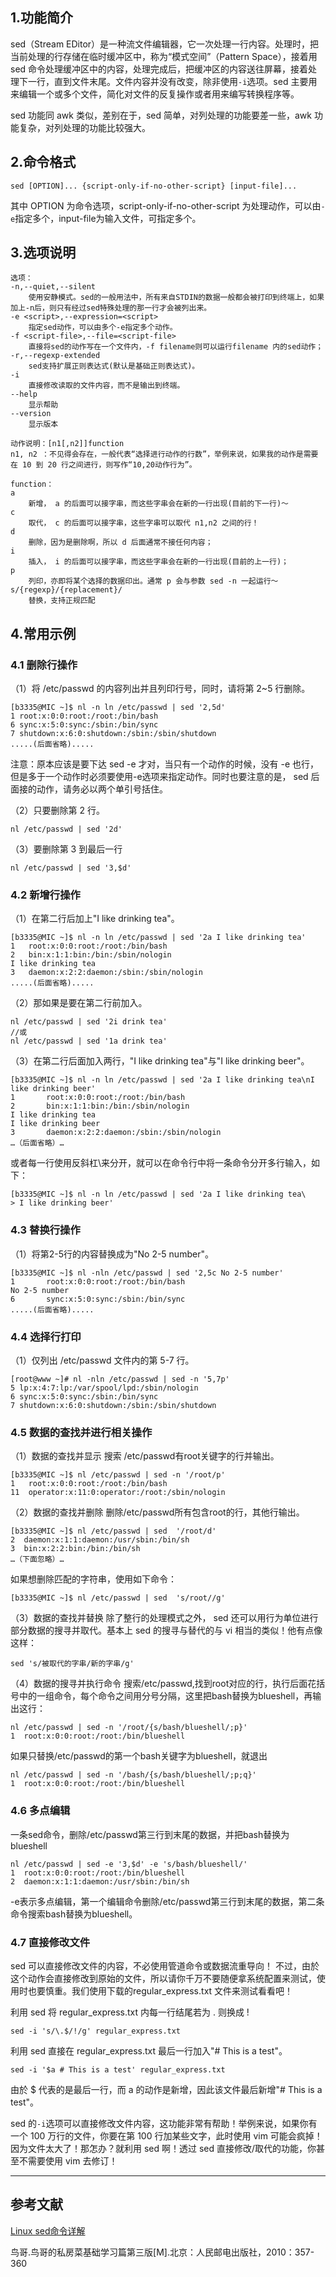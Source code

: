 ## 1.功能简介
sed（Stream EDitor）是一种流文件编辑器，它一次处理一行内容。处理时，把当前处理的行存储在临时缓冲区中，称为“模式空间”（Pattern Space），接着用 sed 命令处理缓冲区中的内容，处理完成后，把缓冲区的内容送往屏幕，接着处理下一行，直到文件末尾。文件内容并没有改变，除非使用`-i`选项。sed 主要用来编辑一个或多个文件，简化对文件的反复操作或者用来编写转换程序等。

sed 功能同 awk 类似，差别在于，sed 简单，对列处理的功能要差一些，awk 功能复杂，对列处理的功能比较强大。

## 2.命令格式
```shell
sed [OPTION]... {script-only-if-no-other-script} [input-file]...
```
其中 OPTION 为命令选项，script-only-if-no-other-script 为处理动作，可以由`-e`指定多个，input-file为输入文件，可指定多个。

## 3.选项说明
```shell
选项：
-n,--quiet,--silent
	使用安静模式。sed的一般用法中，所有来自STDIN的数据一般都会被打印到终端上，如果加上-n后，则只有经过sed特殊处理的那一行才会被列出来。
-e <script>,--expression=<script>
	指定sed动作，可以由多个-e指定多个动作。
-f <script-file>,--file=<script-file>
	直接将sed的动作写在一个文件内，-f filename则可以运行filename 内的sed动作；
-r,--regexp-extended
	sed支持扩展正则表达式(默认是基础正则表达式)。
-i 
	直接修改读取的文件内容，而不是输出到终端。
--help
	显示帮助
--version
	显示版本

动作说明：[n1[,n2]]function
n1, n2 ：不见得会存在，一般代表“选择进行动作的行数”，举例来说，如果我的动作是需要在 10 到 20 行之间进行，则写作“10,20动作行为”。

function：
a 
	新增， a 的后面可以接字串，而这些字串会在新的一行出现(目前的下一行)～
c 
	取代， c 的后面可以接字串，这些字串可以取代 n1,n2 之间的行！
d 
	删除，因为是删除啊，所以 d 后面通常不接任何内容；
i 
	插入， i 的后面可以接字串，而这些字串会在新的一行出现(目前的上一行)；
p 
	列印，亦即将某个选择的数据印出。通常 p 会与参数 sed -n 一起运行～
s/{regexp}/{replacement}/ 
	替换，支持正规匹配
```

## 4.常用示例
### 4.1 删除行操作
（1）将 /etc/passwd 的内容列出并且列印行号，同时，请将第 2~5 行删除。
```
[b3335@MIC ~]$ nl -n ln /etc/passwd | sed '2,5d'
1 root:x:0:0:root:/root:/bin/bash
6 sync:x:5:0:sync:/sbin:/bin/sync
7 shutdown:x:6:0:shutdown:/sbin:/sbin/shutdown
.....(后面省略).....
```
注意：原本应该是要下达 sed -e 才对，当只有一个动作的时候，没有 -e 也行，但是多于一个动作时必须要使用-e选项来指定动作。同时也要注意的是， sed 后面接的动作，请务必以两个单引号括住。

（2）只要删除第 2 行。
```
nl /etc/passwd | sed '2d' 
```

（3）要删除第 3 到最后一行
```
nl /etc/passwd | sed '3,$d' 
```

### 4.2 新增行操作
（1）在第二行后加上"I like drinking tea"。
```
[b3335@MIC ~]$ nl -n ln /etc/passwd | sed '2a I like drinking tea'
1	root:x:0:0:root:/root:/bin/bash
2	bin:x:1:1:bin:/bin:/sbin/nologin
I like drinking tea
3	daemon:x:2:2:daemon:/sbin:/sbin/nologin
.....(后面省略).....
```
（2）那如果是要在第二行前加入。
```
nl /etc/passwd | sed '2i drink tea'
//或
nl /etc/passwd | sed '1a drink tea'
```
（3）在第二行后面加入两行，"I like drinking tea"与"I like drinking beer"。
```
[b3335@MIC ~]$ nl -n ln /etc/passwd | sed '2a I like drinking tea\nI like drinking beer'
1     	root:x:0:0:root:/root:/bin/bash
2     	bin:x:1:1:bin:/bin:/sbin/nologin
I like drinking tea
I like drinking beer
3     	daemon:x:2:2:daemon:/sbin:/sbin/nologin
…（后面省略）…
```
或者每一行使用反斜杠\来分开，就可以在命令行中将一条命令分开多行输入，如下：
```
[b3335@MIC ~]$ nl -n ln /etc/passwd | sed '2a I like drinking tea\
> I like drinking beer'
```

### 4.3 替换行操作
（1）将第2-5行的内容替换成为"No 2-5 number"。
```
[b3335@MIC ~]$ nl -nln /etc/passwd | sed '2,5c No 2-5 number'
1     	root:x:0:0:root:/root:/bin/bash
No 2-5 number
6     	sync:x:5:0:sync:/sbin:/bin/sync
.....(后面省略).....
```
### 4.4 选择行打印
（1）仅列出 /etc/passwd 文件内的第 5-7 行。
```
[root@www ~]# nl -nln /etc/passwd | sed -n '5,7p'
5 lp:x:4:7:lp:/var/spool/lpd:/sbin/nologin
6 sync:x:5:0:sync:/sbin:/bin/sync
7 shutdown:x:6:0:shutdown:/sbin:/sbin/shutdown
```

### 4.5 数据的查找并进行相关操作
（1）数据的查找并显示
搜索 /etc/passwd有root关键字的行并输出。
```
[b3335@MIC ~]$ nl /etc/passwd | sed -n '/root/p'
1	root:x:0:0:root:/root:/bin/bash
11	operator:x:11:0:operator:/root:/sbin/nologin
```
（2）数据的查找并删除
删除/etc/passwd所有包含root的行，其他行输出。
```
[b3335@MIC ~]$ nl /etc/passwd | sed  '/root/d'
2  daemon:x:1:1:daemon:/usr/sbin:/bin/sh
3  bin:x:2:2:bin:/bin:/bin/sh
…（下面忽略）…
```
如果想删除匹配的字符串，使用如下命令：
```
[b3335@MIC ~]$ nl /etc/passwd | sed  's/root//g'
```

（3）数据的查找并替换
除了整行的处理模式之外， sed 还可以用行为单位进行部分数据的搜寻并取代。基本上 sed 的搜寻与替代的与 vi 相当的类似！他有点像这样：
```
sed 's/被取代的字串/新的字串/g'
```
（4）数据的搜寻并执行命令
搜索/etc/passwd,找到root对应的行，执行后面花括号中的一组命令，每个命令之间用分号分隔，这里把bash替换为blueshell，再输出这行：
```
nl /etc/passwd | sed -n '/root/{s/bash/blueshell/;p}'
1  root:x:0:0:root:/root:/bin/blueshell
```
如果只替换/etc/passwd的第一个bash关键字为blueshell，就退出
```
nl /etc/passwd | sed -n '/bash/{s/bash/blueshell/;p;q}'    
1  root:x:0:0:root:/root:/bin/blueshell
```
### 4.6 多点编辑
一条sed命令，删除/etc/passwd第三行到末尾的数据，并把bash替换为blueshell
```
nl /etc/passwd | sed -e '3,$d' -e 's/bash/blueshell/'
1  root:x:0:0:root:/root:/bin/blueshell
2  daemon:x:1:1:daemon:/usr/sbin:/bin/sh
```
-e表示多点编辑，第一个编辑命令删除/etc/passwd第三行到末尾的数据，第二条命令搜索bash替换为blueshell。

### 4.7 直接修改文件
sed 可以直接修改文件的内容，不必使用管道命令或数据流重导向！ 不过，由於这个动作会直接修改到原始的文件，所以请你千万不要随便拿系统配置来测试，使用时也要慎重。我们使用下载的regular_express.txt 文件来测试看看吧！

利用 sed 将 regular_express.txt 内每一行结尾若为 . 则换成 !
```
sed -i 's/\.$/!/g' regular_express.txt
```

利用 sed 直接在 regular_express.txt 最后一行加入"# This is a test"。
```
sed -i '$a # This is a test' regular_express.txt
```
由於 $ 代表的是最后一行，而 a 的动作是新增，因此该文件最后新增"# This is a test"。

sed 的`-i`选项可以直接修改文件内容，这功能非常有帮助！举例来说，如果你有一个 100 万行的文件，你要在第 100 行加某些文字，此时使用 vim 可能会疯掉！因为文件太大了！那怎办？就利用 sed 啊！透过 sed 直接修改/取代的功能，你甚至不需要使用 vim 去修订！

---
## 参考文献
[Linux sed命令详解](http://www.cnblogs.com/ggjucheng/archive/2013/01/13/2856901.html)

鸟哥.鸟哥的私房菜基础学习篇第三版[M].北京：人民邮电出版社，2010：357-360
